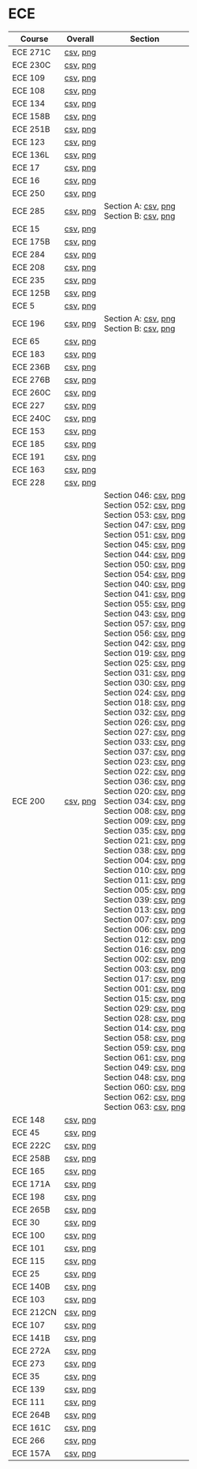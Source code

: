 # ECE

| Course | Overall | Section |
| ------ | ------- | ------- |
| ECE 271C | [csv](https://github.com/UCSD-Historical-Enrollment-Data//Users/ryanbatubara/Desktop/2024Spring/blob/main/overall/ECE%20271C.csv), [png](https://raw.githubusercontent.com/UCSD-Historical-Enrollment-Data//Users/ryanbatubara/Desktop/2024Spring/main/plot_overall/ECE%20271C.png) |  |
| ECE 230C | [csv](https://github.com/UCSD-Historical-Enrollment-Data//Users/ryanbatubara/Desktop/2024Spring/blob/main/overall/ECE%20230C.csv), [png](https://raw.githubusercontent.com/UCSD-Historical-Enrollment-Data//Users/ryanbatubara/Desktop/2024Spring/main/plot_overall/ECE%20230C.png) |  |
| ECE 109 | [csv](https://github.com/UCSD-Historical-Enrollment-Data//Users/ryanbatubara/Desktop/2024Spring/blob/main/overall/ECE%20109.csv), [png](https://raw.githubusercontent.com/UCSD-Historical-Enrollment-Data//Users/ryanbatubara/Desktop/2024Spring/main/plot_overall/ECE%20109.png) |  |
| ECE 108 | [csv](https://github.com/UCSD-Historical-Enrollment-Data//Users/ryanbatubara/Desktop/2024Spring/blob/main/overall/ECE%20108.csv), [png](https://raw.githubusercontent.com/UCSD-Historical-Enrollment-Data//Users/ryanbatubara/Desktop/2024Spring/main/plot_overall/ECE%20108.png) |  |
| ECE 134 | [csv](https://github.com/UCSD-Historical-Enrollment-Data//Users/ryanbatubara/Desktop/2024Spring/blob/main/overall/ECE%20134.csv), [png](https://raw.githubusercontent.com/UCSD-Historical-Enrollment-Data//Users/ryanbatubara/Desktop/2024Spring/main/plot_overall/ECE%20134.png) |  |
| ECE 158B | [csv](https://github.com/UCSD-Historical-Enrollment-Data//Users/ryanbatubara/Desktop/2024Spring/blob/main/overall/ECE%20158B.csv), [png](https://raw.githubusercontent.com/UCSD-Historical-Enrollment-Data//Users/ryanbatubara/Desktop/2024Spring/main/plot_overall/ECE%20158B.png) |  |
| ECE 251B | [csv](https://github.com/UCSD-Historical-Enrollment-Data//Users/ryanbatubara/Desktop/2024Spring/blob/main/overall/ECE%20251B.csv), [png](https://raw.githubusercontent.com/UCSD-Historical-Enrollment-Data//Users/ryanbatubara/Desktop/2024Spring/main/plot_overall/ECE%20251B.png) |  |
| ECE 123 | [csv](https://github.com/UCSD-Historical-Enrollment-Data//Users/ryanbatubara/Desktop/2024Spring/blob/main/overall/ECE%20123.csv), [png](https://raw.githubusercontent.com/UCSD-Historical-Enrollment-Data//Users/ryanbatubara/Desktop/2024Spring/main/plot_overall/ECE%20123.png) |  |
| ECE 136L | [csv](https://github.com/UCSD-Historical-Enrollment-Data//Users/ryanbatubara/Desktop/2024Spring/blob/main/overall/ECE%20136L.csv), [png](https://raw.githubusercontent.com/UCSD-Historical-Enrollment-Data//Users/ryanbatubara/Desktop/2024Spring/main/plot_overall/ECE%20136L.png) |  |
| ECE 17 | [csv](https://github.com/UCSD-Historical-Enrollment-Data//Users/ryanbatubara/Desktop/2024Spring/blob/main/overall/ECE%2017.csv), [png](https://raw.githubusercontent.com/UCSD-Historical-Enrollment-Data//Users/ryanbatubara/Desktop/2024Spring/main/plot_overall/ECE%2017.png) |  |
| ECE 16 | [csv](https://github.com/UCSD-Historical-Enrollment-Data//Users/ryanbatubara/Desktop/2024Spring/blob/main/overall/ECE%2016.csv), [png](https://raw.githubusercontent.com/UCSD-Historical-Enrollment-Data//Users/ryanbatubara/Desktop/2024Spring/main/plot_overall/ECE%2016.png) |  |
| ECE 250 | [csv](https://github.com/UCSD-Historical-Enrollment-Data//Users/ryanbatubara/Desktop/2024Spring/blob/main/overall/ECE%20250.csv), [png](https://raw.githubusercontent.com/UCSD-Historical-Enrollment-Data//Users/ryanbatubara/Desktop/2024Spring/main/plot_overall/ECE%20250.png) |  |
| ECE 285 | [csv](https://github.com/UCSD-Historical-Enrollment-Data//Users/ryanbatubara/Desktop/2024Spring/blob/main/overall/ECE%20285.csv), [png](https://raw.githubusercontent.com/UCSD-Historical-Enrollment-Data//Users/ryanbatubara/Desktop/2024Spring/main/plot_overall/ECE%20285.png) | Section A: [csv](https://github.com/UCSD-Historical-Enrollment-Data//Users/ryanbatubara/Desktop/2024Spring/blob/main/section/ECE%20285_A.csv), [png](https://raw.githubusercontent.com/UCSD-Historical-Enrollment-Data//Users/ryanbatubara/Desktop/2024Spring/main/plot_section/ECE%20285_A.png)<br>Section B: [csv](https://github.com/UCSD-Historical-Enrollment-Data//Users/ryanbatubara/Desktop/2024Spring/blob/main/section/ECE%20285_B.csv), [png](https://raw.githubusercontent.com/UCSD-Historical-Enrollment-Data//Users/ryanbatubara/Desktop/2024Spring/main/plot_section/ECE%20285_B.png) |
| ECE 15 | [csv](https://github.com/UCSD-Historical-Enrollment-Data//Users/ryanbatubara/Desktop/2024Spring/blob/main/overall/ECE%2015.csv), [png](https://raw.githubusercontent.com/UCSD-Historical-Enrollment-Data//Users/ryanbatubara/Desktop/2024Spring/main/plot_overall/ECE%2015.png) |  |
| ECE 175B | [csv](https://github.com/UCSD-Historical-Enrollment-Data//Users/ryanbatubara/Desktop/2024Spring/blob/main/overall/ECE%20175B.csv), [png](https://raw.githubusercontent.com/UCSD-Historical-Enrollment-Data//Users/ryanbatubara/Desktop/2024Spring/main/plot_overall/ECE%20175B.png) |  |
| ECE 284 | [csv](https://github.com/UCSD-Historical-Enrollment-Data//Users/ryanbatubara/Desktop/2024Spring/blob/main/overall/ECE%20284.csv), [png](https://raw.githubusercontent.com/UCSD-Historical-Enrollment-Data//Users/ryanbatubara/Desktop/2024Spring/main/plot_overall/ECE%20284.png) |  |
| ECE 208 | [csv](https://github.com/UCSD-Historical-Enrollment-Data//Users/ryanbatubara/Desktop/2024Spring/blob/main/overall/ECE%20208.csv), [png](https://raw.githubusercontent.com/UCSD-Historical-Enrollment-Data//Users/ryanbatubara/Desktop/2024Spring/main/plot_overall/ECE%20208.png) |  |
| ECE 235 | [csv](https://github.com/UCSD-Historical-Enrollment-Data//Users/ryanbatubara/Desktop/2024Spring/blob/main/overall/ECE%20235.csv), [png](https://raw.githubusercontent.com/UCSD-Historical-Enrollment-Data//Users/ryanbatubara/Desktop/2024Spring/main/plot_overall/ECE%20235.png) |  |
| ECE 125B | [csv](https://github.com/UCSD-Historical-Enrollment-Data//Users/ryanbatubara/Desktop/2024Spring/blob/main/overall/ECE%20125B.csv), [png](https://raw.githubusercontent.com/UCSD-Historical-Enrollment-Data//Users/ryanbatubara/Desktop/2024Spring/main/plot_overall/ECE%20125B.png) |  |
| ECE 5 | [csv](https://github.com/UCSD-Historical-Enrollment-Data//Users/ryanbatubara/Desktop/2024Spring/blob/main/overall/ECE%205.csv), [png](https://raw.githubusercontent.com/UCSD-Historical-Enrollment-Data//Users/ryanbatubara/Desktop/2024Spring/main/plot_overall/ECE%205.png) |  |
| ECE 196 | [csv](https://github.com/UCSD-Historical-Enrollment-Data//Users/ryanbatubara/Desktop/2024Spring/blob/main/overall/ECE%20196.csv), [png](https://raw.githubusercontent.com/UCSD-Historical-Enrollment-Data//Users/ryanbatubara/Desktop/2024Spring/main/plot_overall/ECE%20196.png) | Section A: [csv](https://github.com/UCSD-Historical-Enrollment-Data//Users/ryanbatubara/Desktop/2024Spring/blob/main/section/ECE%20196_A.csv), [png](https://raw.githubusercontent.com/UCSD-Historical-Enrollment-Data//Users/ryanbatubara/Desktop/2024Spring/main/plot_section/ECE%20196_A.png)<br>Section B: [csv](https://github.com/UCSD-Historical-Enrollment-Data//Users/ryanbatubara/Desktop/2024Spring/blob/main/section/ECE%20196_B.csv), [png](https://raw.githubusercontent.com/UCSD-Historical-Enrollment-Data//Users/ryanbatubara/Desktop/2024Spring/main/plot_section/ECE%20196_B.png) |
| ECE 65 | [csv](https://github.com/UCSD-Historical-Enrollment-Data//Users/ryanbatubara/Desktop/2024Spring/blob/main/overall/ECE%2065.csv), [png](https://raw.githubusercontent.com/UCSD-Historical-Enrollment-Data//Users/ryanbatubara/Desktop/2024Spring/main/plot_overall/ECE%2065.png) |  |
| ECE 183 | [csv](https://github.com/UCSD-Historical-Enrollment-Data//Users/ryanbatubara/Desktop/2024Spring/blob/main/overall/ECE%20183.csv), [png](https://raw.githubusercontent.com/UCSD-Historical-Enrollment-Data//Users/ryanbatubara/Desktop/2024Spring/main/plot_overall/ECE%20183.png) |  |
| ECE 236B | [csv](https://github.com/UCSD-Historical-Enrollment-Data//Users/ryanbatubara/Desktop/2024Spring/blob/main/overall/ECE%20236B.csv), [png](https://raw.githubusercontent.com/UCSD-Historical-Enrollment-Data//Users/ryanbatubara/Desktop/2024Spring/main/plot_overall/ECE%20236B.png) |  |
| ECE 276B | [csv](https://github.com/UCSD-Historical-Enrollment-Data//Users/ryanbatubara/Desktop/2024Spring/blob/main/overall/ECE%20276B.csv), [png](https://raw.githubusercontent.com/UCSD-Historical-Enrollment-Data//Users/ryanbatubara/Desktop/2024Spring/main/plot_overall/ECE%20276B.png) |  |
| ECE 260C | [csv](https://github.com/UCSD-Historical-Enrollment-Data//Users/ryanbatubara/Desktop/2024Spring/blob/main/overall/ECE%20260C.csv), [png](https://raw.githubusercontent.com/UCSD-Historical-Enrollment-Data//Users/ryanbatubara/Desktop/2024Spring/main/plot_overall/ECE%20260C.png) |  |
| ECE 227 | [csv](https://github.com/UCSD-Historical-Enrollment-Data//Users/ryanbatubara/Desktop/2024Spring/blob/main/overall/ECE%20227.csv), [png](https://raw.githubusercontent.com/UCSD-Historical-Enrollment-Data//Users/ryanbatubara/Desktop/2024Spring/main/plot_overall/ECE%20227.png) |  |
| ECE 240C | [csv](https://github.com/UCSD-Historical-Enrollment-Data//Users/ryanbatubara/Desktop/2024Spring/blob/main/overall/ECE%20240C.csv), [png](https://raw.githubusercontent.com/UCSD-Historical-Enrollment-Data//Users/ryanbatubara/Desktop/2024Spring/main/plot_overall/ECE%20240C.png) |  |
| ECE 153 | [csv](https://github.com/UCSD-Historical-Enrollment-Data//Users/ryanbatubara/Desktop/2024Spring/blob/main/overall/ECE%20153.csv), [png](https://raw.githubusercontent.com/UCSD-Historical-Enrollment-Data//Users/ryanbatubara/Desktop/2024Spring/main/plot_overall/ECE%20153.png) |  |
| ECE 185 | [csv](https://github.com/UCSD-Historical-Enrollment-Data//Users/ryanbatubara/Desktop/2024Spring/blob/main/overall/ECE%20185.csv), [png](https://raw.githubusercontent.com/UCSD-Historical-Enrollment-Data//Users/ryanbatubara/Desktop/2024Spring/main/plot_overall/ECE%20185.png) |  |
| ECE 191 | [csv](https://github.com/UCSD-Historical-Enrollment-Data//Users/ryanbatubara/Desktop/2024Spring/blob/main/overall/ECE%20191.csv), [png](https://raw.githubusercontent.com/UCSD-Historical-Enrollment-Data//Users/ryanbatubara/Desktop/2024Spring/main/plot_overall/ECE%20191.png) |  |
| ECE 163 | [csv](https://github.com/UCSD-Historical-Enrollment-Data//Users/ryanbatubara/Desktop/2024Spring/blob/main/overall/ECE%20163.csv), [png](https://raw.githubusercontent.com/UCSD-Historical-Enrollment-Data//Users/ryanbatubara/Desktop/2024Spring/main/plot_overall/ECE%20163.png) |  |
| ECE 228 | [csv](https://github.com/UCSD-Historical-Enrollment-Data//Users/ryanbatubara/Desktop/2024Spring/blob/main/overall/ECE%20228.csv), [png](https://raw.githubusercontent.com/UCSD-Historical-Enrollment-Data//Users/ryanbatubara/Desktop/2024Spring/main/plot_overall/ECE%20228.png) |  |
| ECE 200 | [csv](https://github.com/UCSD-Historical-Enrollment-Data//Users/ryanbatubara/Desktop/2024Spring/blob/main/overall/ECE%20200.csv), [png](https://raw.githubusercontent.com/UCSD-Historical-Enrollment-Data//Users/ryanbatubara/Desktop/2024Spring/main/plot_overall/ECE%20200.png) | Section 046: [csv](https://github.com/UCSD-Historical-Enrollment-Data//Users/ryanbatubara/Desktop/2024Spring/blob/main/section/ECE%20200_046.csv), [png](https://raw.githubusercontent.com/UCSD-Historical-Enrollment-Data//Users/ryanbatubara/Desktop/2024Spring/main/plot_section/ECE%20200_046.png)<br>Section 052: [csv](https://github.com/UCSD-Historical-Enrollment-Data//Users/ryanbatubara/Desktop/2024Spring/blob/main/section/ECE%20200_052.csv), [png](https://raw.githubusercontent.com/UCSD-Historical-Enrollment-Data//Users/ryanbatubara/Desktop/2024Spring/main/plot_section/ECE%20200_052.png)<br>Section 053: [csv](https://github.com/UCSD-Historical-Enrollment-Data//Users/ryanbatubara/Desktop/2024Spring/blob/main/section/ECE%20200_053.csv), [png](https://raw.githubusercontent.com/UCSD-Historical-Enrollment-Data//Users/ryanbatubara/Desktop/2024Spring/main/plot_section/ECE%20200_053.png)<br>Section 047: [csv](https://github.com/UCSD-Historical-Enrollment-Data//Users/ryanbatubara/Desktop/2024Spring/blob/main/section/ECE%20200_047.csv), [png](https://raw.githubusercontent.com/UCSD-Historical-Enrollment-Data//Users/ryanbatubara/Desktop/2024Spring/main/plot_section/ECE%20200_047.png)<br>Section 051: [csv](https://github.com/UCSD-Historical-Enrollment-Data//Users/ryanbatubara/Desktop/2024Spring/blob/main/section/ECE%20200_051.csv), [png](https://raw.githubusercontent.com/UCSD-Historical-Enrollment-Data//Users/ryanbatubara/Desktop/2024Spring/main/plot_section/ECE%20200_051.png)<br>Section 045: [csv](https://github.com/UCSD-Historical-Enrollment-Data//Users/ryanbatubara/Desktop/2024Spring/blob/main/section/ECE%20200_045.csv), [png](https://raw.githubusercontent.com/UCSD-Historical-Enrollment-Data//Users/ryanbatubara/Desktop/2024Spring/main/plot_section/ECE%20200_045.png)<br>Section 044: [csv](https://github.com/UCSD-Historical-Enrollment-Data//Users/ryanbatubara/Desktop/2024Spring/blob/main/section/ECE%20200_044.csv), [png](https://raw.githubusercontent.com/UCSD-Historical-Enrollment-Data//Users/ryanbatubara/Desktop/2024Spring/main/plot_section/ECE%20200_044.png)<br>Section 050: [csv](https://github.com/UCSD-Historical-Enrollment-Data//Users/ryanbatubara/Desktop/2024Spring/blob/main/section/ECE%20200_050.csv), [png](https://raw.githubusercontent.com/UCSD-Historical-Enrollment-Data//Users/ryanbatubara/Desktop/2024Spring/main/plot_section/ECE%20200_050.png)<br>Section 054: [csv](https://github.com/UCSD-Historical-Enrollment-Data//Users/ryanbatubara/Desktop/2024Spring/blob/main/section/ECE%20200_054.csv), [png](https://raw.githubusercontent.com/UCSD-Historical-Enrollment-Data//Users/ryanbatubara/Desktop/2024Spring/main/plot_section/ECE%20200_054.png)<br>Section 040: [csv](https://github.com/UCSD-Historical-Enrollment-Data//Users/ryanbatubara/Desktop/2024Spring/blob/main/section/ECE%20200_040.csv), [png](https://raw.githubusercontent.com/UCSD-Historical-Enrollment-Data//Users/ryanbatubara/Desktop/2024Spring/main/plot_section/ECE%20200_040.png)<br>Section 041: [csv](https://github.com/UCSD-Historical-Enrollment-Data//Users/ryanbatubara/Desktop/2024Spring/blob/main/section/ECE%20200_041.csv), [png](https://raw.githubusercontent.com/UCSD-Historical-Enrollment-Data//Users/ryanbatubara/Desktop/2024Spring/main/plot_section/ECE%20200_041.png)<br>Section 055: [csv](https://github.com/UCSD-Historical-Enrollment-Data//Users/ryanbatubara/Desktop/2024Spring/blob/main/section/ECE%20200_055.csv), [png](https://raw.githubusercontent.com/UCSD-Historical-Enrollment-Data//Users/ryanbatubara/Desktop/2024Spring/main/plot_section/ECE%20200_055.png)<br>Section 043: [csv](https://github.com/UCSD-Historical-Enrollment-Data//Users/ryanbatubara/Desktop/2024Spring/blob/main/section/ECE%20200_043.csv), [png](https://raw.githubusercontent.com/UCSD-Historical-Enrollment-Data//Users/ryanbatubara/Desktop/2024Spring/main/plot_section/ECE%20200_043.png)<br>Section 057: [csv](https://github.com/UCSD-Historical-Enrollment-Data//Users/ryanbatubara/Desktop/2024Spring/blob/main/section/ECE%20200_057.csv), [png](https://raw.githubusercontent.com/UCSD-Historical-Enrollment-Data//Users/ryanbatubara/Desktop/2024Spring/main/plot_section/ECE%20200_057.png)<br>Section 056: [csv](https://github.com/UCSD-Historical-Enrollment-Data//Users/ryanbatubara/Desktop/2024Spring/blob/main/section/ECE%20200_056.csv), [png](https://raw.githubusercontent.com/UCSD-Historical-Enrollment-Data//Users/ryanbatubara/Desktop/2024Spring/main/plot_section/ECE%20200_056.png)<br>Section 042: [csv](https://github.com/UCSD-Historical-Enrollment-Data//Users/ryanbatubara/Desktop/2024Spring/blob/main/section/ECE%20200_042.csv), [png](https://raw.githubusercontent.com/UCSD-Historical-Enrollment-Data//Users/ryanbatubara/Desktop/2024Spring/main/plot_section/ECE%20200_042.png)<br>Section 019: [csv](https://github.com/UCSD-Historical-Enrollment-Data//Users/ryanbatubara/Desktop/2024Spring/blob/main/section/ECE%20200_019.csv), [png](https://raw.githubusercontent.com/UCSD-Historical-Enrollment-Data//Users/ryanbatubara/Desktop/2024Spring/main/plot_section/ECE%20200_019.png)<br>Section 025: [csv](https://github.com/UCSD-Historical-Enrollment-Data//Users/ryanbatubara/Desktop/2024Spring/blob/main/section/ECE%20200_025.csv), [png](https://raw.githubusercontent.com/UCSD-Historical-Enrollment-Data//Users/ryanbatubara/Desktop/2024Spring/main/plot_section/ECE%20200_025.png)<br>Section 031: [csv](https://github.com/UCSD-Historical-Enrollment-Data//Users/ryanbatubara/Desktop/2024Spring/blob/main/section/ECE%20200_031.csv), [png](https://raw.githubusercontent.com/UCSD-Historical-Enrollment-Data//Users/ryanbatubara/Desktop/2024Spring/main/plot_section/ECE%20200_031.png)<br>Section 030: [csv](https://github.com/UCSD-Historical-Enrollment-Data//Users/ryanbatubara/Desktop/2024Spring/blob/main/section/ECE%20200_030.csv), [png](https://raw.githubusercontent.com/UCSD-Historical-Enrollment-Data//Users/ryanbatubara/Desktop/2024Spring/main/plot_section/ECE%20200_030.png)<br>Section 024: [csv](https://github.com/UCSD-Historical-Enrollment-Data//Users/ryanbatubara/Desktop/2024Spring/blob/main/section/ECE%20200_024.csv), [png](https://raw.githubusercontent.com/UCSD-Historical-Enrollment-Data//Users/ryanbatubara/Desktop/2024Spring/main/plot_section/ECE%20200_024.png)<br>Section 018: [csv](https://github.com/UCSD-Historical-Enrollment-Data//Users/ryanbatubara/Desktop/2024Spring/blob/main/section/ECE%20200_018.csv), [png](https://raw.githubusercontent.com/UCSD-Historical-Enrollment-Data//Users/ryanbatubara/Desktop/2024Spring/main/plot_section/ECE%20200_018.png)<br>Section 032: [csv](https://github.com/UCSD-Historical-Enrollment-Data//Users/ryanbatubara/Desktop/2024Spring/blob/main/section/ECE%20200_032.csv), [png](https://raw.githubusercontent.com/UCSD-Historical-Enrollment-Data//Users/ryanbatubara/Desktop/2024Spring/main/plot_section/ECE%20200_032.png)<br>Section 026: [csv](https://github.com/UCSD-Historical-Enrollment-Data//Users/ryanbatubara/Desktop/2024Spring/blob/main/section/ECE%20200_026.csv), [png](https://raw.githubusercontent.com/UCSD-Historical-Enrollment-Data//Users/ryanbatubara/Desktop/2024Spring/main/plot_section/ECE%20200_026.png)<br>Section 027: [csv](https://github.com/UCSD-Historical-Enrollment-Data//Users/ryanbatubara/Desktop/2024Spring/blob/main/section/ECE%20200_027.csv), [png](https://raw.githubusercontent.com/UCSD-Historical-Enrollment-Data//Users/ryanbatubara/Desktop/2024Spring/main/plot_section/ECE%20200_027.png)<br>Section 033: [csv](https://github.com/UCSD-Historical-Enrollment-Data//Users/ryanbatubara/Desktop/2024Spring/blob/main/section/ECE%20200_033.csv), [png](https://raw.githubusercontent.com/UCSD-Historical-Enrollment-Data//Users/ryanbatubara/Desktop/2024Spring/main/plot_section/ECE%20200_033.png)<br>Section 037: [csv](https://github.com/UCSD-Historical-Enrollment-Data//Users/ryanbatubara/Desktop/2024Spring/blob/main/section/ECE%20200_037.csv), [png](https://raw.githubusercontent.com/UCSD-Historical-Enrollment-Data//Users/ryanbatubara/Desktop/2024Spring/main/plot_section/ECE%20200_037.png)<br>Section 023: [csv](https://github.com/UCSD-Historical-Enrollment-Data//Users/ryanbatubara/Desktop/2024Spring/blob/main/section/ECE%20200_023.csv), [png](https://raw.githubusercontent.com/UCSD-Historical-Enrollment-Data//Users/ryanbatubara/Desktop/2024Spring/main/plot_section/ECE%20200_023.png)<br>Section 022: [csv](https://github.com/UCSD-Historical-Enrollment-Data//Users/ryanbatubara/Desktop/2024Spring/blob/main/section/ECE%20200_022.csv), [png](https://raw.githubusercontent.com/UCSD-Historical-Enrollment-Data//Users/ryanbatubara/Desktop/2024Spring/main/plot_section/ECE%20200_022.png)<br>Section 036: [csv](https://github.com/UCSD-Historical-Enrollment-Data//Users/ryanbatubara/Desktop/2024Spring/blob/main/section/ECE%20200_036.csv), [png](https://raw.githubusercontent.com/UCSD-Historical-Enrollment-Data//Users/ryanbatubara/Desktop/2024Spring/main/plot_section/ECE%20200_036.png)<br>Section 020: [csv](https://github.com/UCSD-Historical-Enrollment-Data//Users/ryanbatubara/Desktop/2024Spring/blob/main/section/ECE%20200_020.csv), [png](https://raw.githubusercontent.com/UCSD-Historical-Enrollment-Data//Users/ryanbatubara/Desktop/2024Spring/main/plot_section/ECE%20200_020.png)<br>Section 034: [csv](https://github.com/UCSD-Historical-Enrollment-Data//Users/ryanbatubara/Desktop/2024Spring/blob/main/section/ECE%20200_034.csv), [png](https://raw.githubusercontent.com/UCSD-Historical-Enrollment-Data//Users/ryanbatubara/Desktop/2024Spring/main/plot_section/ECE%20200_034.png)<br>Section 008: [csv](https://github.com/UCSD-Historical-Enrollment-Data//Users/ryanbatubara/Desktop/2024Spring/blob/main/section/ECE%20200_008.csv), [png](https://raw.githubusercontent.com/UCSD-Historical-Enrollment-Data//Users/ryanbatubara/Desktop/2024Spring/main/plot_section/ECE%20200_008.png)<br>Section 009: [csv](https://github.com/UCSD-Historical-Enrollment-Data//Users/ryanbatubara/Desktop/2024Spring/blob/main/section/ECE%20200_009.csv), [png](https://raw.githubusercontent.com/UCSD-Historical-Enrollment-Data//Users/ryanbatubara/Desktop/2024Spring/main/plot_section/ECE%20200_009.png)<br>Section 035: [csv](https://github.com/UCSD-Historical-Enrollment-Data//Users/ryanbatubara/Desktop/2024Spring/blob/main/section/ECE%20200_035.csv), [png](https://raw.githubusercontent.com/UCSD-Historical-Enrollment-Data//Users/ryanbatubara/Desktop/2024Spring/main/plot_section/ECE%20200_035.png)<br>Section 021: [csv](https://github.com/UCSD-Historical-Enrollment-Data//Users/ryanbatubara/Desktop/2024Spring/blob/main/section/ECE%20200_021.csv), [png](https://raw.githubusercontent.com/UCSD-Historical-Enrollment-Data//Users/ryanbatubara/Desktop/2024Spring/main/plot_section/ECE%20200_021.png)<br>Section 038: [csv](https://github.com/UCSD-Historical-Enrollment-Data//Users/ryanbatubara/Desktop/2024Spring/blob/main/section/ECE%20200_038.csv), [png](https://raw.githubusercontent.com/UCSD-Historical-Enrollment-Data//Users/ryanbatubara/Desktop/2024Spring/main/plot_section/ECE%20200_038.png)<br>Section 004: [csv](https://github.com/UCSD-Historical-Enrollment-Data//Users/ryanbatubara/Desktop/2024Spring/blob/main/section/ECE%20200_004.csv), [png](https://raw.githubusercontent.com/UCSD-Historical-Enrollment-Data//Users/ryanbatubara/Desktop/2024Spring/main/plot_section/ECE%20200_004.png)<br>Section 010: [csv](https://github.com/UCSD-Historical-Enrollment-Data//Users/ryanbatubara/Desktop/2024Spring/blob/main/section/ECE%20200_010.csv), [png](https://raw.githubusercontent.com/UCSD-Historical-Enrollment-Data//Users/ryanbatubara/Desktop/2024Spring/main/plot_section/ECE%20200_010.png)<br>Section 011: [csv](https://github.com/UCSD-Historical-Enrollment-Data//Users/ryanbatubara/Desktop/2024Spring/blob/main/section/ECE%20200_011.csv), [png](https://raw.githubusercontent.com/UCSD-Historical-Enrollment-Data//Users/ryanbatubara/Desktop/2024Spring/main/plot_section/ECE%20200_011.png)<br>Section 005: [csv](https://github.com/UCSD-Historical-Enrollment-Data//Users/ryanbatubara/Desktop/2024Spring/blob/main/section/ECE%20200_005.csv), [png](https://raw.githubusercontent.com/UCSD-Historical-Enrollment-Data//Users/ryanbatubara/Desktop/2024Spring/main/plot_section/ECE%20200_005.png)<br>Section 039: [csv](https://github.com/UCSD-Historical-Enrollment-Data//Users/ryanbatubara/Desktop/2024Spring/blob/main/section/ECE%20200_039.csv), [png](https://raw.githubusercontent.com/UCSD-Historical-Enrollment-Data//Users/ryanbatubara/Desktop/2024Spring/main/plot_section/ECE%20200_039.png)<br>Section 013: [csv](https://github.com/UCSD-Historical-Enrollment-Data//Users/ryanbatubara/Desktop/2024Spring/blob/main/section/ECE%20200_013.csv), [png](https://raw.githubusercontent.com/UCSD-Historical-Enrollment-Data//Users/ryanbatubara/Desktop/2024Spring/main/plot_section/ECE%20200_013.png)<br>Section 007: [csv](https://github.com/UCSD-Historical-Enrollment-Data//Users/ryanbatubara/Desktop/2024Spring/blob/main/section/ECE%20200_007.csv), [png](https://raw.githubusercontent.com/UCSD-Historical-Enrollment-Data//Users/ryanbatubara/Desktop/2024Spring/main/plot_section/ECE%20200_007.png)<br>Section 006: [csv](https://github.com/UCSD-Historical-Enrollment-Data//Users/ryanbatubara/Desktop/2024Spring/blob/main/section/ECE%20200_006.csv), [png](https://raw.githubusercontent.com/UCSD-Historical-Enrollment-Data//Users/ryanbatubara/Desktop/2024Spring/main/plot_section/ECE%20200_006.png)<br>Section 012: [csv](https://github.com/UCSD-Historical-Enrollment-Data//Users/ryanbatubara/Desktop/2024Spring/blob/main/section/ECE%20200_012.csv), [png](https://raw.githubusercontent.com/UCSD-Historical-Enrollment-Data//Users/ryanbatubara/Desktop/2024Spring/main/plot_section/ECE%20200_012.png)<br>Section 016: [csv](https://github.com/UCSD-Historical-Enrollment-Data//Users/ryanbatubara/Desktop/2024Spring/blob/main/section/ECE%20200_016.csv), [png](https://raw.githubusercontent.com/UCSD-Historical-Enrollment-Data//Users/ryanbatubara/Desktop/2024Spring/main/plot_section/ECE%20200_016.png)<br>Section 002: [csv](https://github.com/UCSD-Historical-Enrollment-Data//Users/ryanbatubara/Desktop/2024Spring/blob/main/section/ECE%20200_002.csv), [png](https://raw.githubusercontent.com/UCSD-Historical-Enrollment-Data//Users/ryanbatubara/Desktop/2024Spring/main/plot_section/ECE%20200_002.png)<br>Section 003: [csv](https://github.com/UCSD-Historical-Enrollment-Data//Users/ryanbatubara/Desktop/2024Spring/blob/main/section/ECE%20200_003.csv), [png](https://raw.githubusercontent.com/UCSD-Historical-Enrollment-Data//Users/ryanbatubara/Desktop/2024Spring/main/plot_section/ECE%20200_003.png)<br>Section 017: [csv](https://github.com/UCSD-Historical-Enrollment-Data//Users/ryanbatubara/Desktop/2024Spring/blob/main/section/ECE%20200_017.csv), [png](https://raw.githubusercontent.com/UCSD-Historical-Enrollment-Data//Users/ryanbatubara/Desktop/2024Spring/main/plot_section/ECE%20200_017.png)<br>Section 001: [csv](https://github.com/UCSD-Historical-Enrollment-Data//Users/ryanbatubara/Desktop/2024Spring/blob/main/section/ECE%20200_001.csv), [png](https://raw.githubusercontent.com/UCSD-Historical-Enrollment-Data//Users/ryanbatubara/Desktop/2024Spring/main/plot_section/ECE%20200_001.png)<br>Section 015: [csv](https://github.com/UCSD-Historical-Enrollment-Data//Users/ryanbatubara/Desktop/2024Spring/blob/main/section/ECE%20200_015.csv), [png](https://raw.githubusercontent.com/UCSD-Historical-Enrollment-Data//Users/ryanbatubara/Desktop/2024Spring/main/plot_section/ECE%20200_015.png)<br>Section 029: [csv](https://github.com/UCSD-Historical-Enrollment-Data//Users/ryanbatubara/Desktop/2024Spring/blob/main/section/ECE%20200_029.csv), [png](https://raw.githubusercontent.com/UCSD-Historical-Enrollment-Data//Users/ryanbatubara/Desktop/2024Spring/main/plot_section/ECE%20200_029.png)<br>Section 028: [csv](https://github.com/UCSD-Historical-Enrollment-Data//Users/ryanbatubara/Desktop/2024Spring/blob/main/section/ECE%20200_028.csv), [png](https://raw.githubusercontent.com/UCSD-Historical-Enrollment-Data//Users/ryanbatubara/Desktop/2024Spring/main/plot_section/ECE%20200_028.png)<br>Section 014: [csv](https://github.com/UCSD-Historical-Enrollment-Data//Users/ryanbatubara/Desktop/2024Spring/blob/main/section/ECE%20200_014.csv), [png](https://raw.githubusercontent.com/UCSD-Historical-Enrollment-Data//Users/ryanbatubara/Desktop/2024Spring/main/plot_section/ECE%20200_014.png)<br>Section 058: [csv](https://github.com/UCSD-Historical-Enrollment-Data//Users/ryanbatubara/Desktop/2024Spring/blob/main/section/ECE%20200_058.csv), [png](https://raw.githubusercontent.com/UCSD-Historical-Enrollment-Data//Users/ryanbatubara/Desktop/2024Spring/main/plot_section/ECE%20200_058.png)<br>Section 059: [csv](https://github.com/UCSD-Historical-Enrollment-Data//Users/ryanbatubara/Desktop/2024Spring/blob/main/section/ECE%20200_059.csv), [png](https://raw.githubusercontent.com/UCSD-Historical-Enrollment-Data//Users/ryanbatubara/Desktop/2024Spring/main/plot_section/ECE%20200_059.png)<br>Section 061: [csv](https://github.com/UCSD-Historical-Enrollment-Data//Users/ryanbatubara/Desktop/2024Spring/blob/main/section/ECE%20200_061.csv), [png](https://raw.githubusercontent.com/UCSD-Historical-Enrollment-Data//Users/ryanbatubara/Desktop/2024Spring/main/plot_section/ECE%20200_061.png)<br>Section 049: [csv](https://github.com/UCSD-Historical-Enrollment-Data//Users/ryanbatubara/Desktop/2024Spring/blob/main/section/ECE%20200_049.csv), [png](https://raw.githubusercontent.com/UCSD-Historical-Enrollment-Data//Users/ryanbatubara/Desktop/2024Spring/main/plot_section/ECE%20200_049.png)<br>Section 048: [csv](https://github.com/UCSD-Historical-Enrollment-Data//Users/ryanbatubara/Desktop/2024Spring/blob/main/section/ECE%20200_048.csv), [png](https://raw.githubusercontent.com/UCSD-Historical-Enrollment-Data//Users/ryanbatubara/Desktop/2024Spring/main/plot_section/ECE%20200_048.png)<br>Section 060: [csv](https://github.com/UCSD-Historical-Enrollment-Data//Users/ryanbatubara/Desktop/2024Spring/blob/main/section/ECE%20200_060.csv), [png](https://raw.githubusercontent.com/UCSD-Historical-Enrollment-Data//Users/ryanbatubara/Desktop/2024Spring/main/plot_section/ECE%20200_060.png)<br>Section 062: [csv](https://github.com/UCSD-Historical-Enrollment-Data//Users/ryanbatubara/Desktop/2024Spring/blob/main/section/ECE%20200_062.csv), [png](https://raw.githubusercontent.com/UCSD-Historical-Enrollment-Data//Users/ryanbatubara/Desktop/2024Spring/main/plot_section/ECE%20200_062.png)<br>Section 063: [csv](https://github.com/UCSD-Historical-Enrollment-Data//Users/ryanbatubara/Desktop/2024Spring/blob/main/section/ECE%20200_063.csv), [png](https://raw.githubusercontent.com/UCSD-Historical-Enrollment-Data//Users/ryanbatubara/Desktop/2024Spring/main/plot_section/ECE%20200_063.png) |
| ECE 148 | [csv](https://github.com/UCSD-Historical-Enrollment-Data//Users/ryanbatubara/Desktop/2024Spring/blob/main/overall/ECE%20148.csv), [png](https://raw.githubusercontent.com/UCSD-Historical-Enrollment-Data//Users/ryanbatubara/Desktop/2024Spring/main/plot_overall/ECE%20148.png) |  |
| ECE 45 | [csv](https://github.com/UCSD-Historical-Enrollment-Data//Users/ryanbatubara/Desktop/2024Spring/blob/main/overall/ECE%2045.csv), [png](https://raw.githubusercontent.com/UCSD-Historical-Enrollment-Data//Users/ryanbatubara/Desktop/2024Spring/main/plot_overall/ECE%2045.png) |  |
| ECE 222C | [csv](https://github.com/UCSD-Historical-Enrollment-Data//Users/ryanbatubara/Desktop/2024Spring/blob/main/overall/ECE%20222C.csv), [png](https://raw.githubusercontent.com/UCSD-Historical-Enrollment-Data//Users/ryanbatubara/Desktop/2024Spring/main/plot_overall/ECE%20222C.png) |  |
| ECE 258B | [csv](https://github.com/UCSD-Historical-Enrollment-Data//Users/ryanbatubara/Desktop/2024Spring/blob/main/overall/ECE%20258B.csv), [png](https://raw.githubusercontent.com/UCSD-Historical-Enrollment-Data//Users/ryanbatubara/Desktop/2024Spring/main/plot_overall/ECE%20258B.png) |  |
| ECE 165 | [csv](https://github.com/UCSD-Historical-Enrollment-Data//Users/ryanbatubara/Desktop/2024Spring/blob/main/overall/ECE%20165.csv), [png](https://raw.githubusercontent.com/UCSD-Historical-Enrollment-Data//Users/ryanbatubara/Desktop/2024Spring/main/plot_overall/ECE%20165.png) |  |
| ECE 171A | [csv](https://github.com/UCSD-Historical-Enrollment-Data//Users/ryanbatubara/Desktop/2024Spring/blob/main/overall/ECE%20171A.csv), [png](https://raw.githubusercontent.com/UCSD-Historical-Enrollment-Data//Users/ryanbatubara/Desktop/2024Spring/main/plot_overall/ECE%20171A.png) |  |
| ECE 198 | [csv](https://github.com/UCSD-Historical-Enrollment-Data//Users/ryanbatubara/Desktop/2024Spring/blob/main/overall/ECE%20198.csv), [png](https://raw.githubusercontent.com/UCSD-Historical-Enrollment-Data//Users/ryanbatubara/Desktop/2024Spring/main/plot_overall/ECE%20198.png) |  |
| ECE 265B | [csv](https://github.com/UCSD-Historical-Enrollment-Data//Users/ryanbatubara/Desktop/2024Spring/blob/main/overall/ECE%20265B.csv), [png](https://raw.githubusercontent.com/UCSD-Historical-Enrollment-Data//Users/ryanbatubara/Desktop/2024Spring/main/plot_overall/ECE%20265B.png) |  |
| ECE 30 | [csv](https://github.com/UCSD-Historical-Enrollment-Data//Users/ryanbatubara/Desktop/2024Spring/blob/main/overall/ECE%2030.csv), [png](https://raw.githubusercontent.com/UCSD-Historical-Enrollment-Data//Users/ryanbatubara/Desktop/2024Spring/main/plot_overall/ECE%2030.png) |  |
| ECE 100 | [csv](https://github.com/UCSD-Historical-Enrollment-Data//Users/ryanbatubara/Desktop/2024Spring/blob/main/overall/ECE%20100.csv), [png](https://raw.githubusercontent.com/UCSD-Historical-Enrollment-Data//Users/ryanbatubara/Desktop/2024Spring/main/plot_overall/ECE%20100.png) |  |
| ECE 101 | [csv](https://github.com/UCSD-Historical-Enrollment-Data//Users/ryanbatubara/Desktop/2024Spring/blob/main/overall/ECE%20101.csv), [png](https://raw.githubusercontent.com/UCSD-Historical-Enrollment-Data//Users/ryanbatubara/Desktop/2024Spring/main/plot_overall/ECE%20101.png) |  |
| ECE 115 | [csv](https://github.com/UCSD-Historical-Enrollment-Data//Users/ryanbatubara/Desktop/2024Spring/blob/main/overall/ECE%20115.csv), [png](https://raw.githubusercontent.com/UCSD-Historical-Enrollment-Data//Users/ryanbatubara/Desktop/2024Spring/main/plot_overall/ECE%20115.png) |  |
| ECE 25 | [csv](https://github.com/UCSD-Historical-Enrollment-Data//Users/ryanbatubara/Desktop/2024Spring/blob/main/overall/ECE%2025.csv), [png](https://raw.githubusercontent.com/UCSD-Historical-Enrollment-Data//Users/ryanbatubara/Desktop/2024Spring/main/plot_overall/ECE%2025.png) |  |
| ECE 140B | [csv](https://github.com/UCSD-Historical-Enrollment-Data//Users/ryanbatubara/Desktop/2024Spring/blob/main/overall/ECE%20140B.csv), [png](https://raw.githubusercontent.com/UCSD-Historical-Enrollment-Data//Users/ryanbatubara/Desktop/2024Spring/main/plot_overall/ECE%20140B.png) |  |
| ECE 103 | [csv](https://github.com/UCSD-Historical-Enrollment-Data//Users/ryanbatubara/Desktop/2024Spring/blob/main/overall/ECE%20103.csv), [png](https://raw.githubusercontent.com/UCSD-Historical-Enrollment-Data//Users/ryanbatubara/Desktop/2024Spring/main/plot_overall/ECE%20103.png) |  |
| ECE 212CN | [csv](https://github.com/UCSD-Historical-Enrollment-Data//Users/ryanbatubara/Desktop/2024Spring/blob/main/overall/ECE%20212CN.csv), [png](https://raw.githubusercontent.com/UCSD-Historical-Enrollment-Data//Users/ryanbatubara/Desktop/2024Spring/main/plot_overall/ECE%20212CN.png) |  |
| ECE 107 | [csv](https://github.com/UCSD-Historical-Enrollment-Data//Users/ryanbatubara/Desktop/2024Spring/blob/main/overall/ECE%20107.csv), [png](https://raw.githubusercontent.com/UCSD-Historical-Enrollment-Data//Users/ryanbatubara/Desktop/2024Spring/main/plot_overall/ECE%20107.png) |  |
| ECE 141B | [csv](https://github.com/UCSD-Historical-Enrollment-Data//Users/ryanbatubara/Desktop/2024Spring/blob/main/overall/ECE%20141B.csv), [png](https://raw.githubusercontent.com/UCSD-Historical-Enrollment-Data//Users/ryanbatubara/Desktop/2024Spring/main/plot_overall/ECE%20141B.png) |  |
| ECE 272A | [csv](https://github.com/UCSD-Historical-Enrollment-Data//Users/ryanbatubara/Desktop/2024Spring/blob/main/overall/ECE%20272A.csv), [png](https://raw.githubusercontent.com/UCSD-Historical-Enrollment-Data//Users/ryanbatubara/Desktop/2024Spring/main/plot_overall/ECE%20272A.png) |  |
| ECE 273 | [csv](https://github.com/UCSD-Historical-Enrollment-Data//Users/ryanbatubara/Desktop/2024Spring/blob/main/overall/ECE%20273.csv), [png](https://raw.githubusercontent.com/UCSD-Historical-Enrollment-Data//Users/ryanbatubara/Desktop/2024Spring/main/plot_overall/ECE%20273.png) |  |
| ECE 35 | [csv](https://github.com/UCSD-Historical-Enrollment-Data//Users/ryanbatubara/Desktop/2024Spring/blob/main/overall/ECE%2035.csv), [png](https://raw.githubusercontent.com/UCSD-Historical-Enrollment-Data//Users/ryanbatubara/Desktop/2024Spring/main/plot_overall/ECE%2035.png) |  |
| ECE 139 | [csv](https://github.com/UCSD-Historical-Enrollment-Data//Users/ryanbatubara/Desktop/2024Spring/blob/main/overall/ECE%20139.csv), [png](https://raw.githubusercontent.com/UCSD-Historical-Enrollment-Data//Users/ryanbatubara/Desktop/2024Spring/main/plot_overall/ECE%20139.png) |  |
| ECE 111 | [csv](https://github.com/UCSD-Historical-Enrollment-Data//Users/ryanbatubara/Desktop/2024Spring/blob/main/overall/ECE%20111.csv), [png](https://raw.githubusercontent.com/UCSD-Historical-Enrollment-Data//Users/ryanbatubara/Desktop/2024Spring/main/plot_overall/ECE%20111.png) |  |
| ECE 264B | [csv](https://github.com/UCSD-Historical-Enrollment-Data//Users/ryanbatubara/Desktop/2024Spring/blob/main/overall/ECE%20264B.csv), [png](https://raw.githubusercontent.com/UCSD-Historical-Enrollment-Data//Users/ryanbatubara/Desktop/2024Spring/main/plot_overall/ECE%20264B.png) |  |
| ECE 161C | [csv](https://github.com/UCSD-Historical-Enrollment-Data//Users/ryanbatubara/Desktop/2024Spring/blob/main/overall/ECE%20161C.csv), [png](https://raw.githubusercontent.com/UCSD-Historical-Enrollment-Data//Users/ryanbatubara/Desktop/2024Spring/main/plot_overall/ECE%20161C.png) |  |
| ECE 266 | [csv](https://github.com/UCSD-Historical-Enrollment-Data//Users/ryanbatubara/Desktop/2024Spring/blob/main/overall/ECE%20266.csv), [png](https://raw.githubusercontent.com/UCSD-Historical-Enrollment-Data//Users/ryanbatubara/Desktop/2024Spring/main/plot_overall/ECE%20266.png) |  |
| ECE 157A | [csv](https://github.com/UCSD-Historical-Enrollment-Data//Users/ryanbatubara/Desktop/2024Spring/blob/main/overall/ECE%20157A.csv), [png](https://raw.githubusercontent.com/UCSD-Historical-Enrollment-Data//Users/ryanbatubara/Desktop/2024Spring/main/plot_overall/ECE%20157A.png) |  |
